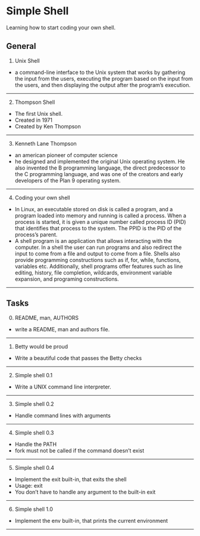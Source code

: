 # Simple Shell
Learning how to start coding your own shell.
## General
1. Unix Shell
-  a command-line interface to the Unix system that works by gathering the input from the users, executing the program based on the input from the users, and then displaying the output after the program’s execution.
---
2. Thompson Shell
- The first Unix shell.
- Created in 1971
- Created by Ken Thompson
---
3. Kenneth Lane Thompson
- an american pioneer of computer science
- he designed and implemented the original Unix operating system. He also invented the B programming language, the direct predecessor to the C programming language, and was one of the creators and early developers of the Plan 9 operating system.
---
4. Coding your own shell
- In Linux, an executable stored on disk is called a program, and a program loaded into memory and running is called a process. When a process is started, it is given a unique number called process ID (PID) that identifies that process to the system. The PPID is the PID of the process’s parent.
- A shell program is an application that allows interacting with the computer. In a shell the user 
can run programs and also redirect the input to come from a file and output to come from a 
file. Shells also provide programming constructions such as if, for, while, functions, variables 
etc. Additionally, shell programs offer features such as line editing, history, file completion, 
wildcards, environment variable expansion, and programing constructions.
---
## Tasks
0. README, man, AUTHORS
- write a README, man and authors file.
---
1. Betty would be proud
- Write a beautiful code that passes the Betty checks
---
2. Simple shell 0.1
- Write a UNIX command line interpreter.
---
3. Simple shell 0.2
- Handle command lines with arguments
---
4. Simple shell 0.3
- Handle the PATH
- fork must not be called if the command doesn’t exist
---
5. Simple shell 0.4
- Implement the exit built-in, that exits the shell
- Usage: exit
- You don’t have to handle any argument to the built-in exit
---
6. Simple shell 1.0
- Implement the env built-in, that prints the current environment
---
